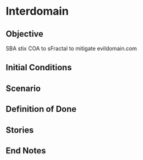 # Interdomain
## Objective
SBA stix COA to sFractal to mitigate evildomain.com

## Initial Conditions

## Scenario

## Definition of Done

## Stories

## End Notes
